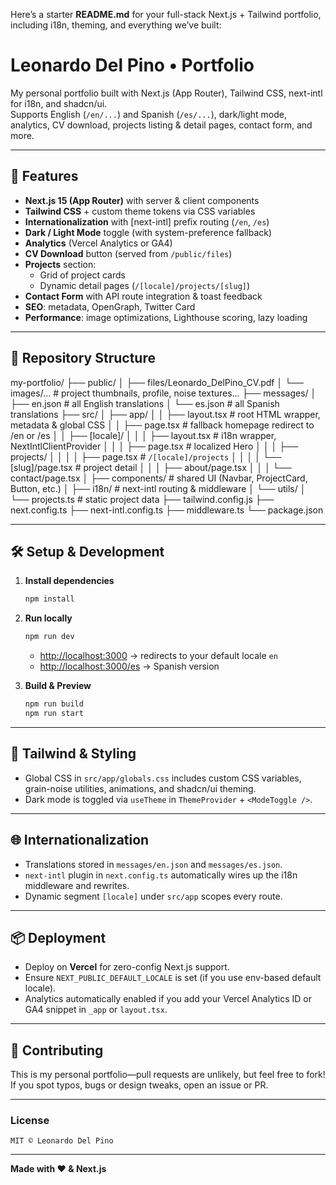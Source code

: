 Here’s a starter **README.md** for your full-stack Next.js + Tailwind portfolio, including i18n, theming, and everything we’ve built:

# Leonardo Del Pino • Portfolio

My personal portfolio built with Next.js (App Router), Tailwind CSS, next-intl for i18n, and shadcn/ui.  
Supports English (`/en/...`) and Spanish (`/es/...`), dark/light mode, analytics, CV download, projects listing & detail pages, contact form, and more.

---

## 🚀 Features

- **Next.js 15 (App Router)** with server & client components
- **Tailwind CSS** + custom theme tokens via CSS variables
- **Internationalization** with [next-intl] prefix routing (`/en`, `/es`)
- **Dark / Light Mode** toggle (with system-preference fallback)
- **Analytics** (Vercel Analytics or GA4)
- **CV Download** button (served from `/public/files`)
- **Projects** section:
  - Grid of project cards
  - Dynamic detail pages (`/[locale]/projects/[slug]`)
- **Contact Form** with API route integration & toast feedback
- **SEO**: metadata, OpenGraph, Twitter Card
- **Performance**: image optimizations, Lighthouse scoring, lazy loading

---

## 📁 Repository Structure

my-portfolio/
├── public/
│ ├── files/Leonardo_DelPino_CV.pdf
│ └── images/… # project thumbnails, profile, noise textures…
├── messages/
│ ├── en.json # all English translations
│ └── es.json # all Spanish translations
├── src/
│ ├── app/
│ │ ├── layout.tsx # root HTML wrapper, metadata & global CSS
│ │ ├── page.tsx # fallback homepage redirect to /en or /es
│ │ ├── \[locale]/
│ │ │ ├── layout.tsx # i18n wrapper, NextIntlClientProvider
│ │ │ ├── page.tsx # localized Hero
│ │ │ ├── projects/
│ │ │ │ ├── page.tsx # `/[locale]/projects`
│ │ │ │ └── \[slug]/page.tsx # project detail
│ │ │ ├── about/page.tsx
│ │ │ └── contact/page.tsx
│ ├── components/ # shared UI (Navbar, ProjectCard, Button, etc.)
│ ├── i18n/ # next-intl routing & middleware
│ └── utils/
│ └── projects.ts # static project data
├── tailwind.config.js
├── next.config.ts
├── next-intl.config.ts
├── middleware.ts
└── package.json

---

## 🛠 Setup & Development

1. **Install dependencies**

   ```bash
   npm install
   ```

2. **Run locally**

   ```bash
   npm run dev
   ```

   - [http://localhost:3000](http://localhost:3000) → redirects to your default locale `en`
   - [http://localhost:3000/es](http://localhost:3000/es) → Spanish version

3. **Build & Preview**

   ```bash
   npm run build
   npm run start
   ```

---

## 📐 Tailwind & Styling

- Global CSS in `src/app/globals.css` includes custom CSS variables, grain-noise utilities, animations, and shadcn/ui theming.
- Dark mode is toggled via `useTheme` in `ThemeProvider` + `<ModeToggle />`.

---

## 🌐 Internationalization

- Translations stored in `messages/en.json` and `messages/es.json`.
- `next-intl` plugin in `next.config.ts` automatically wires up the i18n middleware and rewrites.
- Dynamic segment `[locale]` under `src/app` scopes every route.

---

## 📦 Deployment

- Deploy on **Vercel** for zero-config Next.js support.
- Ensure `NEXT_PUBLIC_DEFAULT_LOCALE` is set (if you use env-based default locale).
- Analytics automatically enabled if you add your Vercel Analytics ID or GA4 snippet in `_app` or `layout.tsx`.

---

## 🤝 Contributing

This is my personal portfolio—pull requests are unlikely, but feel free to fork! If you spot typos, bugs or design tweaks, open an issue or PR.

---

### License

```text
MIT © Leonardo Del Pino
```

---

**Made with ❤️ & Next.js**

```



```
